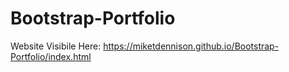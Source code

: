# Bootstrap-Portfolio
Website Visibile Here: https://miketdennison.github.io/Bootstrap-Portfolio/index.html
